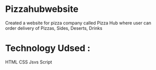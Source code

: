 # Pizzahubwebsite

Created a website for pizza company called Pizza Hub where user can order delivery of Pizzas, Sides, Deserts, Drinks 

# Technology Udsed :

HTML
CSS
Jsvs Script

